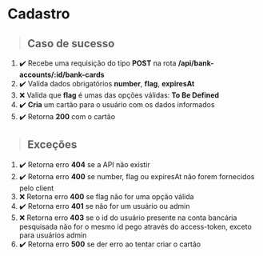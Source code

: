 # Cadastro

> ## Caso de sucesso

1. ✔️ Recebe uma requisição do tipo **POST** na rota **/api/bank-accounts/:id/bank-cards**
2. ✔️ Valida dados obrigatórios **number**, **flag**, **expiresAt**
3. ❌ Valida que **flag** é umas das opções válidas: **To Be Defined**
5. ✔️ **Cria** um cartão para o usuário com os dados informados
6. ✔️ Retorna **200** com o cartão

> ## Exceções

1. ✔️ Retorna erro **404** se a API não existir
2. ✔️ Retorna erro **400** se number, flag ou expiresAt não forem fornecidos pelo client
3. ❌ Retorna erro **400** se flag não for uma opção válida
4. ✔️ Retorna erro **401** se não for um usuário ou admin
5. ❌ Retorna erro **403** se o id do usuário presente na conta bancária pesquisada não for o mesmo id pego através do access-token, exceto para usuários admin
6. ✔️ Retorna erro **500** se der erro ao tentar criar o cartão
